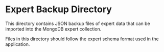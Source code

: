 # Expert Backup Directory

This directory contains JSON backup files of expert data that can be imported into the MongoDB expert collection.

Files in this directory should follow the expert schema format used in the application.